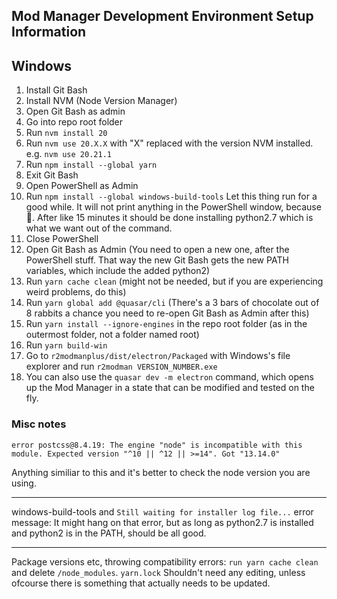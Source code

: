 ## Mod Manager Development Environment Setup Information

## Windows

1. Install Git Bash
2. Install NVM (Node Version Manager)
3. Open Git Bash as admin
4. Go into repo root folder
5. Run `nvm install 20`
6. Run `nvm use 20.X.X` with "X" replaced with the version NVM installed. e.g. `nvm use 20.21.1`
7. Run `npm install --global yarn`
8. Exit Git Bash
9. Open PowerShell as Admin
10. Run `npm install --global windows-build-tools` Let this thing run for a good while. It will not print anything in the PowerShell window, because 💩. After like 15 minutes it should be done installing python2.7 which is what we want out of the command.
11. Close PowerShell
12. Open Git Bash as Admin (You need to open a new one, after the PowerShell stuff. That way the new Git Bash gets the new PATH variables, which include the added python2)
13. Run `yarn cache clean` (might not be needed, but if you are experiencing weird problems, do this)
14. Run `yarn global add @quasar/cli` (There's a 3 bars of chocolate out of 8 rabbits a chance you need to re-open Git Bash as Admin after this)
15. Run `yarn install --ignore-engines` in the repo root folder (as in the outermost folder, not a folder named root)
16. Run `yarn build-win`
17. Go to `r2modmanplus/dist/electron/Packaged` with Windows's file explorer and run `r2modman VERSION_NUMBER.exe`
18. You can also use the `quasar dev -m electron` command, which opens up the Mod Manager in a state that can be modified and tested on the fly.

### Misc notes

```
error postcss@8.4.19: The engine "node" is incompatible with this module. Expected version "^10 || ^12 || >=14". Got "13.14.0"
```

Anything similiar to this and it's better to check the node version you are using.

---

windows-build-tools and `Still waiting for installer log file...` error message: It might hang on that error, but as long as python2.7 is installed and python2 is in the PATH, should be all good.

---

Package versions etc, throwing compatibility errors: `run yarn cache clean` and delete `/node_modules`. `yarn.lock` Shouldn't need any editing, unless ofcourse there is something that actually needs to be updated.
